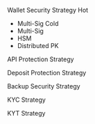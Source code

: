 Wallet Security Strategy
Hot
- Multi-Sig
Cold
- Multi-Sig
- HSM
- Distributed PK

API Protection Strategy

Deposit Protection Strategy

Backup Security Strategy

KYC Strategy

KYT Strategy